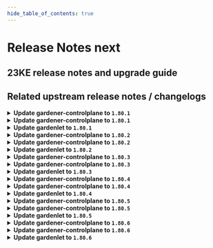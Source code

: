 ```yaml
---
hide_table_of_contents: true
---
```


# Release Notes next

## 23KE release notes and upgrade guide

## Related upstream release notes / changelogs


<details>
<summary><b>Update gardener-controlplane to <code>1.80.1</code></b></summary>

# [gardener/gardener]

## 🐛 Bug Fixes

- `[USER]` The two additional labels `worker.gardener.cloud/image-name` and `worker.gardener.cloud/image-version` that were previously introduced and attached to worker nodes are removed again to fix a regression that causes the `kubelet` to restart on nodes that are due to be upgraded to a new OS but not rolled yet which causes their `Pod`s to become temporarily unready. by @gardener-ci-robot [#8551]

## Docker Images
admission-controller: `eu.gcr.io/gardener-project/gardener/admission-controller:v1.80.1`
apiserver: `eu.gcr.io/gardener-project/gardener/apiserver:v1.80.1`
controller-manager: `eu.gcr.io/gardener-project/gardener/controller-manager:v1.80.1`
scheduler: `eu.gcr.io/gardener-project/gardener/scheduler:v1.80.1`
operator: `eu.gcr.io/gardener-project/gardener/operator:v1.80.1`
gardenlet: `eu.gcr.io/gardener-project/gardener/gardenlet:v1.80.1`
resource-manager: `eu.gcr.io/gardener-project/gardener/resource-manager:v1.80.1`

</details>

<details>
<summary><b>Update gardener-controlplane to <code>1.80.1</code></b></summary>

# [gardener/gardener]

## 🐛 Bug Fixes

- `[USER]` The two additional labels `worker.gardener.cloud/image-name` and `worker.gardener.cloud/image-version` that were previously introduced and attached to worker nodes are removed again to fix a regression that causes the `kubelet` to restart on nodes that are due to be upgraded to a new OS but not rolled yet which causes their `Pod`s to become temporarily unready. by @gardener-ci-robot [#8551]

## Docker Images
admission-controller: `eu.gcr.io/gardener-project/gardener/admission-controller:v1.80.1`
apiserver: `eu.gcr.io/gardener-project/gardener/apiserver:v1.80.1`
controller-manager: `eu.gcr.io/gardener-project/gardener/controller-manager:v1.80.1`
scheduler: `eu.gcr.io/gardener-project/gardener/scheduler:v1.80.1`
operator: `eu.gcr.io/gardener-project/gardener/operator:v1.80.1`
gardenlet: `eu.gcr.io/gardener-project/gardener/gardenlet:v1.80.1`
resource-manager: `eu.gcr.io/gardener-project/gardener/resource-manager:v1.80.1`

</details>

<details>
<summary><b>Update gardenlet to <code>1.80.1</code></b></summary>

# [gardener/gardener]

## 🐛 Bug Fixes

- `[USER]` The two additional labels `worker.gardener.cloud/image-name` and `worker.gardener.cloud/image-version` that were previously introduced and attached to worker nodes are removed again to fix a regression that causes the `kubelet` to restart on nodes that are due to be upgraded to a new OS but not rolled yet which causes their `Pod`s to become temporarily unready. by @gardener-ci-robot [#8551]

## Docker Images
admission-controller: `eu.gcr.io/gardener-project/gardener/admission-controller:v1.80.1`
apiserver: `eu.gcr.io/gardener-project/gardener/apiserver:v1.80.1`
controller-manager: `eu.gcr.io/gardener-project/gardener/controller-manager:v1.80.1`
scheduler: `eu.gcr.io/gardener-project/gardener/scheduler:v1.80.1`
operator: `eu.gcr.io/gardener-project/gardener/operator:v1.80.1`
gardenlet: `eu.gcr.io/gardener-project/gardener/gardenlet:v1.80.1`
resource-manager: `eu.gcr.io/gardener-project/gardener/resource-manager:v1.80.1`

</details>

<details>
<summary><b>Update gardener-controlplane to <code>1.80.2</code></b></summary>

# [gardener/gardener]

## 🐛 Bug Fixes

- `[USER]` A bug causing unnecessary reorder of extension in `Shoot` `spec.extensions` is fixed. by @gardener-ci-robot [#8575]
- `[OPERATOR]` Fixed a possibility for the `migrate` phase of control plane migration to become permanently stuck if the shoot was created when the `MachineControllerManagerDeployment` feature gate is disabled, control plane migration is triggered for the shoot and the feature gate is enabled during the migration phase. by @gardener-ci-robot [#8570]

</details>

<details>
<summary><b>Update gardener-controlplane to <code>1.80.2</code></b></summary>

# [gardener/gardener]

## 🐛 Bug Fixes

- `[USER]` A bug causing unnecessary reorder of extension in `Shoot` `spec.extensions` is fixed. by @gardener-ci-robot [#8575]
- `[OPERATOR]` Fixed a possibility for the `migrate` phase of control plane migration to become permanently stuck if the shoot was created when the `MachineControllerManagerDeployment` feature gate is disabled, control plane migration is triggered for the shoot and the feature gate is enabled during the migration phase. by @gardener-ci-robot [#8570]

</details>

<details>
<summary><b>Update gardenlet to <code>1.80.2</code></b></summary>

# [gardener/gardener]

## 🐛 Bug Fixes

- `[USER]` A bug causing unnecessary reorder of extension in `Shoot` `spec.extensions` is fixed. by @gardener-ci-robot [#8575]
- `[OPERATOR]` Fixed a possibility for the `migrate` phase of control plane migration to become permanently stuck if the shoot was created when the `MachineControllerManagerDeployment` feature gate is disabled, control plane migration is triggered for the shoot and the feature gate is enabled during the migration phase. by @gardener-ci-robot [#8570]

</details>

<details>
<summary><b>Update gardener-controlplane to <code>1.80.3</code></b></summary>

# [gardener/gardener]

## 🐛 Bug Fixes

- `[USER]` A bug has been fixed that prevented users without permissions to list `CustomResourceDefinition`s from interacting with the Gardener APIs when using a `kubectl` version lower than `1.27`. by @gardener-ci-robot [#8580]

</details>

<details>
<summary><b>Update gardener-controlplane to <code>1.80.3</code></b></summary>

# [gardener/gardener]

## 🐛 Bug Fixes

- `[USER]` A bug has been fixed that prevented users without permissions to list `CustomResourceDefinition`s from interacting with the Gardener APIs when using a `kubectl` version lower than `1.27`. by @gardener-ci-robot [#8580]

</details>

<details>
<summary><b>Update gardenlet to <code>1.80.3</code></b></summary>

# [gardener/gardener]

## 🐛 Bug Fixes

- `[USER]` A bug has been fixed that prevented users without permissions to list `CustomResourceDefinition`s from interacting with the Gardener APIs when using a `kubectl` version lower than `1.27`. by @gardener-ci-robot [#8580]

</details>

<details>
<summary><b>Update gardener-controlplane to <code>1.80.4</code></b></summary>

no release notes available

</details>

<details>
<summary><b>Update gardener-controlplane to <code>1.80.4</code></b></summary>

no release notes available

</details>

<details>
<summary><b>Update gardenlet to <code>1.80.4</code></b></summary>

no release notes available

</details>

<details>
<summary><b>Update gardener-controlplane to <code>1.80.5</code></b></summary>

# [gardener/gardener]

## 🐛 Bug Fixes

- `[OPERATOR]` An issue has been fixed which was causing a broken `ControlPlaneHealthy` condition report for `Shoot`s when the `MachineControllerManagerDeployment` feature gate gets enabled until their next reconciliation. by @rfranzke [#8663]
## 🏃 Others

- `[OPERATOR]` The following Golang dependencies have been updated:  
  - `k8s.io/*` from `v0.28.2` to `v0.28.3`  
  - `sigs.k8s.io/controller-runtime` from `v0.16.2` to `v0.16.3` by @rfranzke [#8680]
- `[OPERATOR]` Kubernetes feature gate `UnauthenticatedHTTP2DOSMitigation` is considered valid for versions >= `1.25`. by @gardener-ci-robot [#8672]

## Docker Images
apiserver: `eu.gcr.io/gardener-project/gardener/apiserver:v1.80.5`
scheduler: `eu.gcr.io/gardener-project/gardener/scheduler:v1.80.5`
operator: `eu.gcr.io/gardener-project/gardener/operator:v1.80.5`
gardenlet: `eu.gcr.io/gardener-project/gardener/gardenlet:v1.80.5`
admission-controller: `eu.gcr.io/gardener-project/gardener/admission-controller:v1.80.5`
resource-manager: `eu.gcr.io/gardener-project/gardener/resource-manager:v1.80.5`
controller-manager: `eu.gcr.io/gardener-project/gardener/controller-manager:v1.80.5`


</details>

<details>
<summary><b>Update gardener-controlplane to <code>1.80.5</code></b></summary>

# [gardener/gardener]

## 🐛 Bug Fixes

- `[OPERATOR]` An issue has been fixed which was causing a broken `ControlPlaneHealthy` condition report for `Shoot`s when the `MachineControllerManagerDeployment` feature gate gets enabled until their next reconciliation. by @rfranzke [#8663]
## 🏃 Others

- `[OPERATOR]` The following Golang dependencies have been updated:  
  - `k8s.io/*` from `v0.28.2` to `v0.28.3`  
  - `sigs.k8s.io/controller-runtime` from `v0.16.2` to `v0.16.3` by @rfranzke [#8680]
- `[OPERATOR]` Kubernetes feature gate `UnauthenticatedHTTP2DOSMitigation` is considered valid for versions >= `1.25`. by @gardener-ci-robot [#8672]

## Docker Images
apiserver: `eu.gcr.io/gardener-project/gardener/apiserver:v1.80.5`
scheduler: `eu.gcr.io/gardener-project/gardener/scheduler:v1.80.5`
operator: `eu.gcr.io/gardener-project/gardener/operator:v1.80.5`
gardenlet: `eu.gcr.io/gardener-project/gardener/gardenlet:v1.80.5`
admission-controller: `eu.gcr.io/gardener-project/gardener/admission-controller:v1.80.5`
resource-manager: `eu.gcr.io/gardener-project/gardener/resource-manager:v1.80.5`
controller-manager: `eu.gcr.io/gardener-project/gardener/controller-manager:v1.80.5`


</details>

<details>
<summary><b>Update gardenlet to <code>1.80.5</code></b></summary>

# [gardener/gardener]

## 🐛 Bug Fixes

- `[OPERATOR]` An issue has been fixed which was causing a broken `ControlPlaneHealthy` condition report for `Shoot`s when the `MachineControllerManagerDeployment` feature gate gets enabled until their next reconciliation. by @rfranzke [#8663]
## 🏃 Others

- `[OPERATOR]` The following Golang dependencies have been updated:  
  - `k8s.io/*` from `v0.28.2` to `v0.28.3`  
  - `sigs.k8s.io/controller-runtime` from `v0.16.2` to `v0.16.3` by @rfranzke [#8680]
- `[OPERATOR]` Kubernetes feature gate `UnauthenticatedHTTP2DOSMitigation` is considered valid for versions >= `1.25`. by @gardener-ci-robot [#8672]

## Docker Images
apiserver: `eu.gcr.io/gardener-project/gardener/apiserver:v1.80.5`
scheduler: `eu.gcr.io/gardener-project/gardener/scheduler:v1.80.5`
operator: `eu.gcr.io/gardener-project/gardener/operator:v1.80.5`
gardenlet: `eu.gcr.io/gardener-project/gardener/gardenlet:v1.80.5`
admission-controller: `eu.gcr.io/gardener-project/gardener/admission-controller:v1.80.5`
resource-manager: `eu.gcr.io/gardener-project/gardener/resource-manager:v1.80.5`
controller-manager: `eu.gcr.io/gardener-project/gardener/controller-manager:v1.80.5`


</details>

<details>
<summary><b>Update gardener-controlplane to <code>1.80.6</code></b></summary>

# [gardener/gardener]

## 🐛 Bug Fixes

- `[OPERATOR]` A bug causing the managedseed controller to error if the controller restarts and the seed secret is already deleted is now fixed. by @shafeeqes [#8699]
- `[OPERATOR]` A bug has been fixed which caused `ServiceAccount`s related to garden access secrets for extensions to leak in the seed namespace in the garden cluster after uninstallation of said extensions. by @rfranzke [#8697]
## 🏃 Others

- `[OPERATOR]` The testmachinery tests now use `AdminKubeconfig` of the `Shoot`s of `ManagedSeed`s to create seed client. by @shafeeqes [#8698]

## Docker Images
admission-controller: `eu.gcr.io/gardener-project/gardener/admission-controller:v1.80.6`
apiserver: `eu.gcr.io/gardener-project/gardener/apiserver:v1.80.6`
controller-manager: `eu.gcr.io/gardener-project/gardener/controller-manager:v1.80.6`
gardenlet: `eu.gcr.io/gardener-project/gardener/gardenlet:v1.80.6`
operator: `eu.gcr.io/gardener-project/gardener/operator:v1.80.6`
resource-manager: `eu.gcr.io/gardener-project/gardener/resource-manager:v1.80.6`
scheduler: `eu.gcr.io/gardener-project/gardener/scheduler:v1.80.6`


</details>

<details>
<summary><b>Update gardener-controlplane to <code>1.80.6</code></b></summary>

# [gardener/gardener]

## 🐛 Bug Fixes

- `[OPERATOR]` A bug causing the managedseed controller to error if the controller restarts and the seed secret is already deleted is now fixed. by @shafeeqes [#8699]
- `[OPERATOR]` A bug has been fixed which caused `ServiceAccount`s related to garden access secrets for extensions to leak in the seed namespace in the garden cluster after uninstallation of said extensions. by @rfranzke [#8697]
## 🏃 Others

- `[OPERATOR]` The testmachinery tests now use `AdminKubeconfig` of the `Shoot`s of `ManagedSeed`s to create seed client. by @shafeeqes [#8698]

## Docker Images
admission-controller: `eu.gcr.io/gardener-project/gardener/admission-controller:v1.80.6`
apiserver: `eu.gcr.io/gardener-project/gardener/apiserver:v1.80.6`
controller-manager: `eu.gcr.io/gardener-project/gardener/controller-manager:v1.80.6`
gardenlet: `eu.gcr.io/gardener-project/gardener/gardenlet:v1.80.6`
operator: `eu.gcr.io/gardener-project/gardener/operator:v1.80.6`
resource-manager: `eu.gcr.io/gardener-project/gardener/resource-manager:v1.80.6`
scheduler: `eu.gcr.io/gardener-project/gardener/scheduler:v1.80.6`


</details>

<details>
<summary><b>Update gardenlet to <code>1.80.6</code></b></summary>

# [gardener/gardener]

## 🐛 Bug Fixes

- `[OPERATOR]` A bug causing the managedseed controller to error if the controller restarts and the seed secret is already deleted is now fixed. by @shafeeqes [#8699]
- `[OPERATOR]` A bug has been fixed which caused `ServiceAccount`s related to garden access secrets for extensions to leak in the seed namespace in the garden cluster after uninstallation of said extensions. by @rfranzke [#8697]
## 🏃 Others

- `[OPERATOR]` The testmachinery tests now use `AdminKubeconfig` of the `Shoot`s of `ManagedSeed`s to create seed client. by @shafeeqes [#8698]

## Docker Images
admission-controller: `eu.gcr.io/gardener-project/gardener/admission-controller:v1.80.6`
apiserver: `eu.gcr.io/gardener-project/gardener/apiserver:v1.80.6`
controller-manager: `eu.gcr.io/gardener-project/gardener/controller-manager:v1.80.6`
gardenlet: `eu.gcr.io/gardener-project/gardener/gardenlet:v1.80.6`
operator: `eu.gcr.io/gardener-project/gardener/operator:v1.80.6`
resource-manager: `eu.gcr.io/gardener-project/gardener/resource-manager:v1.80.6`
scheduler: `eu.gcr.io/gardener-project/gardener/scheduler:v1.80.6`


</details>
